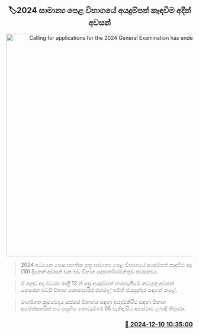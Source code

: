 <p align='center'><b><h2 align='center' title='Calling for applications for the 2024 General Examination has ended today'>🏷2024 සාමාන්‍ය පෙළ විභාගයේ අයදුම්පත් කැඳවීම අදින් අවසන්</h2></b></p>
<p align='center'><img src='https://helakuru.sgp1.cdn.digitaloceanspaces.com/esana/images/lib/al-exam-students[1].jpg' width='600' alt='Calling for applications for the 2024 General Examination has ended today'></p>

> 2024 අධ්‍යයන පොදු සහතික පත්‍ර සාමාන්‍ය පෙළ විභාගයේ අයදුම්පත් කැඳවීම අද (10) දිනෙන් අවසන් වන බව විභාග දෙපාර්තමේන්තුව පවසනවා.

> ඒ අනුව අද මධ්‍යම රාත්‍රී 12 න් පසු අයදුම්පත් භාරගැනීමේ කටයුතු අවසන් කෙරෙන බවයි විභාග කොමසාරිස් ජනරාල් අමිත් ජයසුන්දර සඳහන් කළේ.

> මාර්ගගත ක්‍රමවේදය ඔස්සේ විභාගය සඳහා අයදුම්කිරීම සඳහා විභාග අපේක්ෂකයින් හට පසුගිය නොවැම්බර් 05 වැනිදා සිට අවස්ථාව ලබාදී තිබුණා.



<h3 align='right'><a href='https://www.helakuru.lk/esana/p/105788/'>📅 2024-12-10 10:35:00</a></h3>
